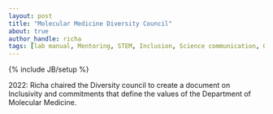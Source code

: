 ```yaml
---
layout: post
title: "Molecular Medicine Diversity Council"
about: true
author_handle: richa
tags: [lab manual, Mentoring, STEM, Inclusion, Science communication, Outreach]
---
```

{% include JB/setup %}

2022: Richa chaired the Diversity council to create a document on Inclusivity and commitments that define the values of the Department of Molecular Medicine. 